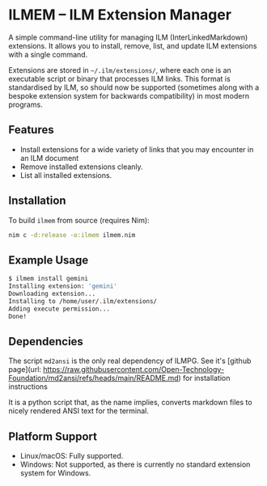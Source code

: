 # ILMEM – ILM Extension Manager

A simple command-line utility for managing ILM (InterLinkedMarkdown) extensions. It allows you to install, remove, list, and update ILM extensions with a single command.

Extensions are stored in `~/.ilm/extensions/`, where each one is an executable script or binary that processes ILM links. This format is standardised by ILM, so should now be supported (sometimes along with a bespoke extension system for backwards compatibility) in most modern programs.

## Features

- Install extensions for a wide variety of links that you may encounter in an ILM document
- Remove installed extensions cleanly.
- List all installed extensions.

## Installation

To build `ilmem` from source (requires Nim):

```bash
nim c -d:release -o:ilmem ilmem.nim
```

## Example Usage

```bash
$ ilmem install gemini
Installing extension: 'gemini'
Downloading extension...
Installing to /home/user/.ilm/extensions/
Adding execute permission...
Done!
```

## Dependencies

The script `md2ansi` is the only real dependency of ILMPG. See it's [github page](url: https://raw.githubusercontent.com/Open-Technology-Foundation/md2ansi/refs/heads/main/README.md) for installation instructions

It is a python script that, as the name implies, converts markdown files to nicely rendered ANSI text for the terminal.

## Platform Support

- Linux/macOS: Fully supported.
- Windows: Not supported, as there is currently no standard extension system for Windows.
